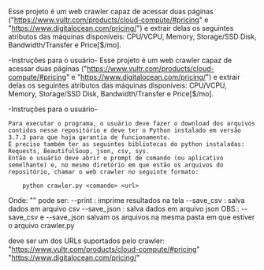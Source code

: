 Esse projeto é um web crawler capaz de acessar duas páginas ("https://www.vultr.com/products/cloud-compute/#pricing"
e "https://www.digitalocean.com/pricing/") e extrair delas os seguintes atributos das máquinas disponíveis:
CPU/VCPU, Memory, Storage/SSD Disk, Bandwidth/Transfer e Price[$/mo].


-Instruções para o usuário-
Esse projeto é um web crawler capaz de acessar duas páginas ("https://www.vultr.com/products/cloud-compute/#pricing"
e "https://www.digitalocean.com/pricing/") e extrair delas os seguintes atributos das máquinas disponíveis:
CPU/VCPU, Memory, Storage/SSD Disk, Bandwidth/Transfer e Price[$/mo].


-Instruções para o usuário-

	Para executar o programa, o usuário deve fazer o download dos arquivos contidos nesse repositório e deve ter o Python instalado em versão 3.7.3 para que haja garantia de funcionamento.
	É preciso também ter as seguintes bibliotecas do python instaladas: Requests, BeautifulSoup, json, csv, sys.
	Então o usuário deve abrir o prompt de comando (ou aplicativo semelhante) e, no mesmo diretório em que estão os arquivos do repositório, chamar o web crawler no seguinte formato:

        python crawler.py <comando> <url>

Onde:
	"<comando>" pode ser:
		--print : imprime resultados na tela
		--save_csv : salva dados em arquivo csv
		--save_json : salva dados em arquivo json
		OBS.: --save_csv e --save_json salvam os arquivos na mesma pasta em que estiver o arquivo crawler.py

<url> deve ser um dos URLs suportados pelo crawler:
	"https://www.vultr.com/products/cloud-compute/#pricing"
	"https://www.digitalocean.com/pricing/"
